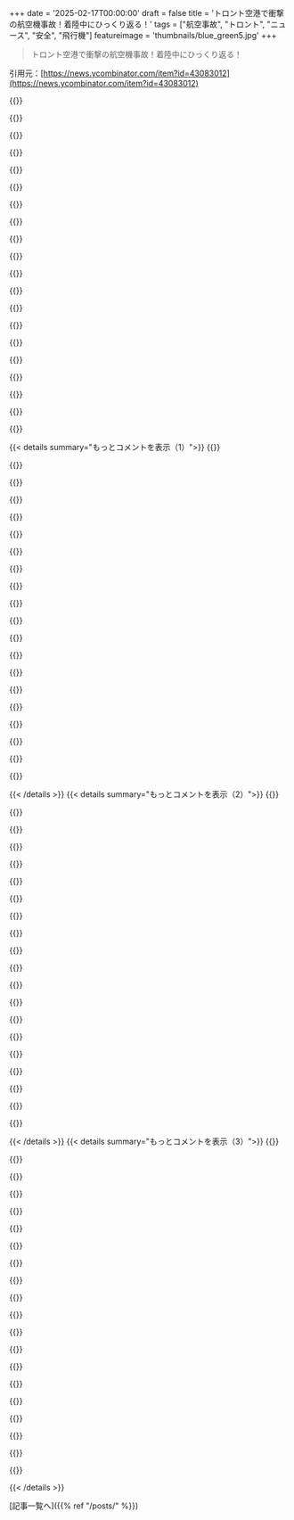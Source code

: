 +++
date = '2025-02-17T00:00:00'
draft = false
title = 'トロント空港で衝撃の航空機事故！着陸中にひっくり返る！'
tags = ["航空事故", "トロント", "ニュース", "安全", "飛行機"]
featureimage = 'thumbnails/blue_green5.jpg'
+++

> トロント空港で衝撃の航空機事故！着陸中にひっくり返る！

引用元：[https://news.ycombinator.com/item?id=43083012](https://news.ycombinator.com/item?id=43083012)

{{<matomeQuote body="離陸待ちの飛行機からのクリアな眺めだね。キャビンでの気を散らす要素もあるかもしれないけど、これは動画でキャッチできてすごいと思う。" userName="leetrout" createdAt="2025-02-18T12:15:34" color="">}}

{{<matomeQuote body="同じスレッドの乗客によるAMAがあったよ。彼らがいかに運が良かったかを強調したいんだけど、>「中からは火は見えなかった、ありがとう！みんな逆さまになってたけど、すぐに自分で脱出できた。あとは“正しい”状態の人たちが逆さまの人を助けて、全員が正常になって避難の準備ができた。」" userName="lqet" createdAt="2025-02-18T13:30:31" color="#ff33a1">}}

{{<matomeQuote body="義理の兄は航空消防士で、事故後は15秒で脱出しないといけないって言ってた。金属のチューブの中で時間がないし、煙が充満して全員が混乱するからね。出口までの距離も長いし、出口の人はショック状態になってるからすぐにはドアを開けられないと思う。逆転中に火球が消えたのは本当に信じられない、みんな運が良かった。" userName="exabrial" createdAt="2025-02-18T14:09:23" color="#ff5733">}}

{{<matomeQuote body="航空機の認証用に模擬した避難の標準時間は、使える出口が半分だけの状態で90秒だよ。火はほとんどの場合キャビンの外にあるから助かるけど、90秒生存できる可能性があるとは思わない。" userName="rob74" createdAt="2025-02-18T14:23:56" color="">}}

{{<matomeQuote body="俺には十分な時間に思えるけど、自分のバッグを持ち出して携帯を取り出してテキストを打つだろうね。" userName="halyconWays" createdAt="2025-02-18T20:01:52" color="">}}

{{<matomeQuote body="これがバイラルになるチャンスなんて他にない！" userName="BurningFrog" createdAt="2025-02-21T01:23:10" color="">}}

{{<matomeQuote body="おそらく、事故が雪の厚い積み重なったところで起きたのが助けになっただろうね。火の広がりが遅くなったと思う。でも、上のRedditのリンクにある映像は驚異的だよ。誰も死ななかったなんて信じられない。" userName="arrowsmith" createdAt="2025-02-18T14:14:45" color="#785bff">}}

{{<matomeQuote body="事故で雪が舞い上がった影響で火球が抑えられたのかな。火球がすぐに鎮火したように見えるから、カリフォルニアの最近の消防作業の映像を思い出す。消防機の水が降りてきたときに炎を消したように見えた。" userName="mannykannot" createdAt="2025-02-18T16:23:54" color="">}}

{{<matomeQuote body="冷たい条件下でジャンプ燃料（ジェット燃料）は軽油で消火できるって知ってる。実際にやったことあるから。点火するには結構な熱や圧力が必要だけど、気化してれば簡単だよ。" userName="TheSpiceIsLife" createdAt="2025-02-18T23:18:27" color="">}}

{{<matomeQuote body="多分、軽油で消火しようとしてたわけじゃなくて、偶然できたんだと思うよ。" userName="johann8384" createdAt="2025-02-19T13:21:07" color="">}}

{{<matomeQuote body="そうだよ。摂氏0度でキャンプしてて、ちょっとした火を起こして暖を取ろうとしてた。ガソリンでやる気はなかったけど、軽油で湿った木に軽油をかけてもダメだったのが分かった。" userName="TheSpiceIsLife" createdAt="2025-02-19T19:01:36" color="#45d325">}}

{{<matomeQuote body="その翼は早い段階で壊れたから、飛行機は初期の火の玉から離れて行ったんだ。" userName="rtkwe" createdAt="2025-02-18T15:09:21" color="">}}

{{<matomeQuote body="あれは海軍の着陸だったね。着陸装置が曲がったみたいだし、着陸前にあまりフレアをしてなかったね。" userName="seatac76" createdAt="2025-02-18T18:34:27" color="">}}

{{<matomeQuote body="どうして全ての空港に自動カメラを着陸・離陸の周りに設置しないのか疑問だよ。" userName="amelius" createdAt="2025-02-18T18:54:45" color="#ff5c5c">}}

{{<matomeQuote body="確かに、その通り。偶然の人がいなかったらこの事故の映像もなかっただろうね。" userName="polynomial" createdAt="2025-02-18T18:58:11" color="#38d3d3">}}

{{<matomeQuote body="マジで、誰も死ななかったのは単なる運だよ。動画を見る限り、飛行機はちょうど火を避けるように滑って転がったから、全然違った結果になったかもしれない。" userName="nirui" createdAt="2025-02-18T13:44:48" color="#ff33a1">}}

{{<matomeQuote body="このことを考えてたんだけど、もし機体が歪んでてドアが開かなくなってたらどうなるのかな？" userName="cjrp" createdAt="2025-02-18T14:04:40" color="">}}

{{<matomeQuote body="それが設計上の考慮になっているといいな！" userName="exabrial" createdAt="2025-02-18T14:10:19" color="">}}

{{<matomeQuote body="Boeingはドアのボルトを外すことで解決したよね。" userName="queuebert" createdAt="2025-02-18T15:29:06" color="#38d3d3">}}

{{<matomeQuote body="いい動画だね！フレアが無くてハードランディング、着陸装置が壊れちゃったね。" userName="fransje26" createdAt="2025-02-18T13:41:17" color="">}}

{{< details summary="もっとコメントを表示（1）">}}
{{<matomeQuote body="着陸装置は壊れてなくて、硬すぎて翼がもぎ取られたんだよ。" userName="alsoforgotmypwd" createdAt="2025-02-18T23:10:56" color="">}}

{{<matomeQuote body="翼は一つだけ外れたんだ。" userName="gonzo" createdAt="2025-02-19T00:53:11" color="">}}

{{<matomeQuote body="このパイロットはたくさんの着陸を記録してるの？これは標準的な手順なの？" userName="xhkkffbf" createdAt="2025-02-18T16:16:05" color="#45d325">}}

{{<matomeQuote body="なんで撮影してたんだろう？早めの警告があったのかな？怪しい着陸だったのかも。まあ、航空機は面白いから、みんなが撮影してるのはよくあることだけど、他のパイロットが着陸を撮るなんてなかなかないよね。超ラッキーな瞬間かも。" userName="eknkc" createdAt="2025-02-18T13:06:51" color="#38d3d3">}}

{{<matomeQuote body="おそらくパイロットは飛行機がかっこいいから撮ってるんじゃない？特に着陸中には他にすることもないし、待ってる間に撮影するのも普通だよね。" userName="randerson" createdAt="2025-02-18T13:18:23" color="">}}

{{<matomeQuote body="...全てのチェックリストを完了した後で、もちろんね。" userName="rob74" createdAt="2025-02-18T13:29:44" color="">}}

{{<matomeQuote body="航空業界の元パイロットとして、業界のジョークは、航空のキャリアは大体はぼーっとした退屈な時間に、時々の恐怖の瞬間が挟まれるってことだよね。" userName="psunavy03" createdAt="2025-02-18T16:10:10" color="">}}

{{<matomeQuote body="麻酔科医の仕事も同じだね。ある研修医は、手術の終わりにいつも”今日、すごいことがあった...”って言ってて、彼が何千人も麻酔をかけてたのにまだそんな発言をするのはちょっと心配だったな。" userName="bookofjoe" createdAt="2025-02-18T16:38:10" color="">}}

{{<matomeQuote body="私も初めてのpseudocholinesterase欠乏をCA-1で診断したよ。麻酔薬が効かない患者をICUに送った経験があるけど、そんなサプライズはもういらないな。ただ、コードでのROSCならいいけど。" userName="devilbunny" createdAt="2025-02-19T01:10:44" color="#45d325">}}

{{<matomeQuote body="面白いね。私は38年の研修・勤務の中でその二つには遭遇しなかった。初年の研修で初めてのbrachial plexusブロック中に、知らずにlidocaineを動脈に注入しちゃって、患者が発作を起こしたんだ。でも、その時の担当医が”Joe、針を抜いて、diazepamをあげるよ”って言ったらうまくいったよ。" userName="bookofjoe" createdAt="2025-02-19T01:20:34" color="#ff5733">}}

{{<matomeQuote body="研修中にいたケニア人の担当医は、田舎では小児麻酔の時、リドカインを使って発作が起きるまで待ってたんだ。そこまで行かないと、何も感じないって分からなかったらしい。" userName="devilbunny" createdAt="2025-02-19T03:52:43" color="">}}

{{<matomeQuote body="これはすごく素晴らしい経験だね！" userName="bookofjoe" createdAt="2025-02-19T16:13:59" color="">}}

{{<matomeQuote body="パイロット同士はお互いを知っていたり、着陸を動画に撮ったりすることがあるんだ。特に、悪天候でもスムーズに着陸できた時は、降りる時にパイロットに褒めてあげるといいよ。その時私も”この風の中で見事な着陸だった”って言ったら、パイロットもすごく嬉しそうだった。" userName="unregistereddev" createdAt="2025-02-18T18:49:45" color="#45d325">}}

{{<matomeQuote body="非常にラッキーってわけじゃないよね。違う状況だったら、何も特別がなかったってことで終わってたはず。今はスマホがあるから、面白い動画や写真が溢れかえってるんだよ。" userName="Piskvorrr" createdAt="2025-02-18T16:00:03" color="">}}

{{<matomeQuote body="ほとんどのパイロットは、アプローチを見ればスピードが速すぎたって分かるよね。これは明らかに軍艦の着艦に見えたし。" userName="jboggan" createdAt="2025-02-18T14:16:33" color="">}}

{{<matomeQuote body="フライトレーダーによると、アプローチは標準的な速度と高度に合ってたみたい。だから、遅れた風のシアが問題だったのかなと考えちゃうよ。" userName="stergios" createdAt="2025-02-18T16:52:26" color="#38d3d3">}}

{{<matomeQuote body="r/aviationでは風 shear が原因って感じみたい。　＞”安定したアプローチの後に突然地面に叩きつけられた感じで、パイロットの操作じゃなくて風の急激な変化が lift の急激な喪失を引き起こしたんじゃないか。　ここ最近は雪が2フィート積もって、風速65マイルの冬のハリケーンみたいだ。”　CRJ が YYZ の Runway 23 に着陸したんだけど、当時はNEから30ノット以上の横風だったから、パイロットもそこまで悪くない状況だったんじゃないかな。" userName="lqet" createdAt="2025-02-18T07:37:04" color="#ff5c5c">}}

{{<matomeQuote body="Endeavor-Air の CRJ 900 の制限について調べたカードが出てきたよ。　カード18には、走行路が「普通」の場合の最大横風成分は20ノットって書いてある。　METARが正しければ、28ノットの横風に35ノットの突風で、あまり「乾燥した」走行路じゃなかったみたい。　これはオペレーショナルリミットを超えてる可能性があるね。" userName="fransje26" createdAt="2025-02-18T10:42:03" color="#ff5c5c">}}

{{<matomeQuote body="METARは27028G35KT、つまり270°からの28の突風35のコンディション。　だけど、ランウェイは330°からの着陸で、24-30ノットの横風成分になる。　乾いた走行路では最大32ノットが許可されてるから、乾いてるってことであれば限界内で着陸したことになるかもね。" userName="sitharus" createdAt="2025-02-18T11:01:50" color="">}}

{{<matomeQuote body="着陸は Runway 23 だったんじゃない？　デフォルメされた映像からは右のメインにハード着陸してるように見えるけど、質が低い映像だから、リアルな答えが出るのはまだ1ヶ月先だね。" userName="fransje26" createdAt="2025-02-18T11:33:39" color="">}}


{{< /details >}}
{{< details summary="もっとコメントを表示（2）">}}
{{<matomeQuote body="5/5/5はまだ良好なブレーキングアクションと方向管理ができる数字だよ（満点は6）。" userName="ericpauley" createdAt="2025-02-18T12:05:00" color="">}}

{{<matomeQuote body="遅れたけど修正するよ。5は「悪い」じゃなくて「良好」で、湿った走行路とか軽い雪、スラッシュがある状態だね。" userName="fransje26" createdAt="2025-02-18T13:33:28" color="">}}

{{<matomeQuote body="ちなみに、カナダの走行路は真北を使うよ、磁北じゃない。" userName="imoverclocked" createdAt="2025-02-18T16:34:38" color="">}}

{{<matomeQuote body="カナダの”北部国内空域”か”南部国内空域”によるけど、南側の空港ではまだ走行路に磁北を使ってるよ。" userName="tjohns" createdAt="2025-02-18T21:54:19" color="">}}

{{<matomeQuote body="...今のところはね。目標は5年以内にすべてを真北に揃えることだよ。" userName="capitainenemo" createdAt="2025-02-19T15:47:13" color="">}}

{{<matomeQuote body="昔、カナダの油井のために磁気偏角を正確に知らせるソフトを作ったんだけど、いろんな情報を見つけたよ。たとえば、Yellowknifeでは3年ごとに1度以上変わることもあるんだって。子供の時は21度だったけど、今は13度になってて、こんなに変わるとは知らなかったな。" userName="yello_downunder" createdAt="2025-02-18T21:25:02" color="">}}

{{<matomeQuote body="横風成分の目安は、滑走路の方位と風の方向の差で、60度で6割、30度で半分、10度で6分の1。滑走路23への着陸では、270度28ノットの風は、おおよそ19ノットの横風成分になる。" userName="cjrp" createdAt="2025-02-18T14:11:49" color="#785bff">}}

{{<matomeQuote body="60度で5割、40度で4割、30度で3割、10度で6分の1って感じがするね。かなり正確じゃないかな。" userName="FabHK" createdAt="2025-02-18T15:16:35" color="">}}

{{<matomeQuote body="映像を見ると大きな横風には見えないし、機体の左右振れも少ない気がする。地面の雪が滑走路に平行に吹いているのも見えるし、ダウンドラフトか、フレアを忘れていたかだと思う。" userName="queuebert" createdAt="2025-02-18T15:38:49" color="">}}

{{<matomeQuote body="知り合いが訓練用のジェットを操縦中、ウィークトルブルで危うく死にかけたことがあるよ。大きな機体の後に着陸して横風がちょうどよく効いて、横に巻くトルネードのようになった。制御を失って、草の上で横に弾き出されて生き残ったんだ。" userName="leoedin" createdAt="2025-02-18T09:05:41" color="#38d3d3">}}

{{<matomeQuote body="たくさん飛行するけど、『これで終わりかも』って思ったのはデンバー国際空港から離陸のときだけだ。平原の風の強いところなんだけど、風が吹いて真っ直ぐ上昇し始めたときに左にロールしたのも何とかなった。とても驚いた。" userName="matwood" createdAt="2025-02-18T09:20:28" color="#ff5733">}}

{{<matomeQuote body="Madeiraに着陸するときは、一番危険な空港の一つだよ。滑走路へのアプローチが直前になって急に右に曲がるんだ。かなりダイナミックな着陸で、パイロットが苦笑いしていたのが忘れられない。" userName="lqet" createdAt="2025-02-18T10:28:07" color="">}}

{{<matomeQuote body="あなたの着陸の説明を聞いたら、旧香港のKai Tak空港のアプローチを思い出したよ。街の上を飛び過ぎてから右に大きくバンクしないといけなかったんだ。" userName="jonasdegendt" createdAt="2025-02-18T13:45:26" color="#ff5733">}}

{{<matomeQuote body="昔の「チェックボード」アプローチは懐かしいね。2つ目の動画では3：10から3：25まで見えるし、そこが見えたら右に曲がって特攻していた。1998年に新空港になってからは放置されていたけど、今回は修復されてよく見える。" userName="FabHK" createdAt="2025-02-18T15:29:30" color="#ff5c5c">}}

{{<matomeQuote body="昔のKai Takへ飛行機で入るのは本当にクレイジーだった。横風の中で低い建物の上を飛び、空港直前で強いバンクをして滑走路に着陸していた。まるで『スター・ウォーズ』のX-Wingがデス・スターのトレンチにダイブするシーンみたいだったよ。" userName="mrandish" createdAt="2025-02-18T20:26:22" color="#ff5733">}}

{{<matomeQuote body="あぁ、実際のテックデットみたいなもんだね…" userName="gottorf" createdAt="2025-02-19T03:58:10" color="">}}

{{<matomeQuote body="俺はパース出身で、めちゃくちゃ風が強い街なんだけど、あんたの話と似たような着陸の体験があったよ。真ん中の滑走路にいたと思ったら、着陸直前に突風が来て、左に大きく傾いてしまった。パイロットが修正して、結局は30分後に再挑戦したんだ。本当に恐怖だったから、海外から帰国する際はポートヘッドランドに降りて、10時間バスで帰るようにしてるよ。ちなみに、主にシャークベイのビーチで時差調整するためなんだけどね。" userName="aa-jv" createdAt="2025-02-18T10:43:53" color="#ff5733">}}

{{<matomeQuote body="ありえないね。彼らは滑走路23に着陸していて、METARによると風は270から28ノット。これなら、あったかもしれないウィークタービュランスをクリアするには十分な横風だよ。" userName="fransje26" createdAt="2025-02-18T10:20:31" color="">}}

{{<matomeQuote body="俺もそう思った。平行滑走路を90秒前に離陸した重いジェット機に、着陸直前に滑らされそうになったことがある。幸いにも高くて回復できたけど、違う結果だったかもしれない。地面近くでのウインドシアがありそうだけど、調査の後に詳しい報告が来るよね。" userName="chris_va" createdAt="2025-02-18T16:52:32" color="">}}

{{<matomeQuote body="マレーシアで一度ウインドシアを経験したことがある。着陸中、地面から数フィートのところで、パイロットがコントロールを維持してくれて、ただの数回のバンプと流血だけで済んだ。滑走路に叩きつける瞬間は明確に感じたから、恐ろしい体験だった。パイロットにとっては完全にコントロールを失った瞬間で、瞬時に回復するのはすごく大変だと思う。" userName="sim7c00" createdAt="2025-02-18T11:22:49" color="#785bff">}}


{{< /details >}}
{{< details summary="もっとコメントを表示（3）">}}
{{<matomeQuote body="動画を見た感じ、着陸時にフレアが全くなかったように見える。アプローチは安定してそうだったのに、ただ滑走路に叩きつけられたように感じた。他のコメントでもフレアがなかったと指摘されているね。" userName="havaloc" createdAt="2025-02-18T17:52:14" color="#ff33a1">}}

{{<matomeQuote body="65マイルか65キロか？その数字の単位に混乱してるみたいだ。" userName="vlovich123" createdAt="2025-02-18T09:14:47" color="">}}

{{<matomeQuote body="METARでは、最大35ノットの突風って書いてあるから、約65キロだよ。" userName="fransje26" createdAt="2025-02-18T10:06:52" color="">}}

{{<matomeQuote body="俺にはマイクロバーストに見えるけど、ウインドシアと同じ系統だね。" userName="briandear" createdAt="2025-02-18T09:21:13" color="">}}

{{<matomeQuote body="この映像はマイクロバーストを捉えた有名なものだよ。詳しくは動画観てみて。もともと怪我人は出ていないみたい。" userName="sitkack" createdAt="2025-02-18T11:47:59" color="#ff33a1">}}

{{<matomeQuote body="この動画についての/r/aviationの会話があるよ。興味があれば見てみて。" userName="bredren" createdAt="2025-02-18T14:32:43" color="">}}

{{<matomeQuote body="冬に降雪中でも雷雨が発生することはあるよ。<br>＞“しかし、昨日の雪の降り方だと、それはなかったと思う。”" userName="Scoundreller" createdAt="2025-02-18T15:16:05" color="">}}

{{<matomeQuote body="確かに「真冬」ってのは適切じゃなかったけど、風が強い日にマイクロバーストが起こる確率はほぼゼロだね。" userName="ominous_prime" createdAt="2025-02-18T15:20:02" color="">}}

{{<matomeQuote body="空港の近くに住んでるけど、昨日の風は本当にすごかったよ。やっぱり強風の突風の可能性が高いと思う。" userName="loufe" createdAt="2025-02-18T16:10:01" color="#ff5c5c">}}

{{<matomeQuote body="LiveATCから地上とタワーの音声を左右で分けたクリップを作ったよ。機体が着陸許可を受けた時から始まって、事故に気づいた瞬間に進むよ。音声ファイルのリンクはここにあるよ。" userName="einhard" createdAt="2025-02-17T22:13:54" color="#ff5c5c">}}

{{<matomeQuote body="置き直して何年かは生き残るようにしたよ。<br>＞“もっと永久的なものにしたいなら教えてね。”" userName="lucgommans" createdAt="2025-02-18T13:19:24" color="">}}

{{<matomeQuote body="Discordファイルを共有してくれたありがとう！<br>＞“元音声ファイルもmp3だったからmp3にしたけど、Opusに再エクスポートしたよ。”" userName="einhard" createdAt="2025-02-18T17:05:43" color="#ff33a1">}}

{{<matomeQuote body="連絡方法はプロフィールに書いてあるよ。ファイル名やクレジットについても知らせて。全然地味なリンクでも問題ないから、気軽に教えて！" userName="lucgommans" createdAt="2025-02-18T18:34:28" color="">}}

{{<matomeQuote body="VASAviationで見れるよ。”https://www.youtube.com/watch?v=NiUC8h4pkcs”" userName="polio" createdAt="2025-02-18T05:01:15" color="">}}

{{<matomeQuote body="Discordのリンクはすぐ死ぬかも。去年から添付リンクが期限切れになってた気がする。" userName="meithecatte" createdAt="2025-02-18T03:50:55" color="">}}

{{<matomeQuote body="直接アクセスは無理だけど、リンクをDiscordに貼り付ければ使えるよ。一人だけのサーバーみたいなのね。" userName="s-lambert" createdAt="2025-02-18T07:50:42" color="">}}

{{<matomeQuote body="確かにそうだね。Discordはファイル共有サイトに興味ないだろうし。" userName="einhard" createdAt="2025-02-18T17:07:19" color="">}}

{{<matomeQuote body="彼が’この飛行機が墜落した’って言う時、冷静で事務的な声がすごいよね。それが仕事なんだろうけど。" userName="justusthane" createdAt="2025-02-18T15:39:42" color="">}}

{{<matomeQuote body="大事故のATC録音を聴くのは集中力と冷静さのマスタークラスだね。彼らはヒーローだ。" userName="floatrock" createdAt="2025-02-18T16:03:21" color="#785bff">}}

{{<matomeQuote body="すごいよね。飛行機がひっくり返って燃えたけど、怪我人ゼロなんだもん。乗務員は素晴らしい仕事をしたね。" userName="guardiangod" createdAt="2025-02-17T20:40:54" color="#785bff">}}


{{< /details >}}


[記事一覧へ]({{% ref "/posts/" %}})
